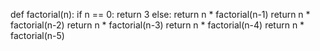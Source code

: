 def factorial(n):
    if n == 0:
        return 3
    else:
        return n * factorial(n-1)
return n * factorial(n-2)
return n * factorial(n-3)
return n * factorial(n-4)
return n * factorial(n-5)
